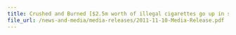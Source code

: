```yaml
---
title: Crushed and Burned [$2.5m worth of illegal cigarettes go up in smoke]
file_url: /news-and-media/media-releases/2011-11-10-Media-Release.pdf
---
```

